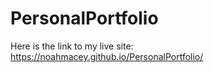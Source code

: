 # PersonalPortfolio

Here is the link to my live site: https://noahmacey.github.io/PersonalPortfolio/